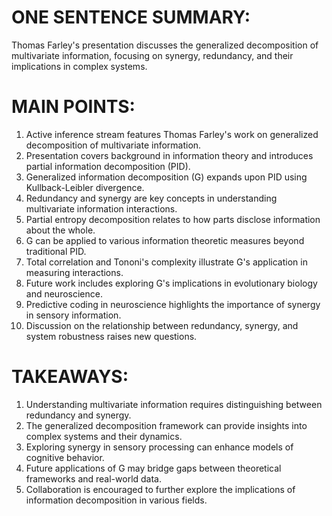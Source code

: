 # ONE SENTENCE SUMMARY:
Thomas Farley's presentation discusses the generalized decomposition of multivariate information, focusing on synergy, redundancy, and their implications in complex systems.

# MAIN POINTS:
1. Active inference stream features Thomas Farley's work on generalized decomposition of multivariate information.
2. Presentation covers background in information theory and introduces partial information decomposition (PID).
3. Generalized information decomposition (G) expands upon PID using Kullback-Leibler divergence.
4. Redundancy and synergy are key concepts in understanding multivariate information interactions.
5. Partial entropy decomposition relates to how parts disclose information about the whole.
6. G can be applied to various information theoretic measures beyond traditional PID.
7. Total correlation and Tononi's complexity illustrate G's application in measuring interactions.
8. Future work includes exploring G's implications in evolutionary biology and neuroscience.
9. Predictive coding in neuroscience highlights the importance of synergy in sensory information.
10. Discussion on the relationship between redundancy, synergy, and system robustness raises new questions.

# TAKEAWAYS:
1. Understanding multivariate information requires distinguishing between redundancy and synergy.
2. The generalized decomposition framework can provide insights into complex systems and their dynamics.
3. Exploring synergy in sensory processing can enhance models of cognitive behavior.
4. Future applications of G may bridge gaps between theoretical frameworks and real-world data.
5. Collaboration is encouraged to further explore the implications of information decomposition in various fields.
